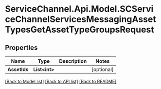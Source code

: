 # ServiceChannel.Api.Model.SCServiceChannelServicesMessagingAssetTypesGetAssetTypeGroupsRequest

## Properties

Name | Type | Description | Notes
------------ | ------------- | ------------- | -------------
**AssetIds** | **List&lt;int&gt;** |  | [optional] 

[[Back to Model list]](../README.md#documentation-for-models) [[Back to API list]](../README.md#documentation-for-api-endpoints) [[Back to README]](../README.md)

